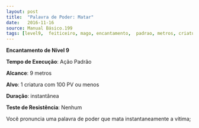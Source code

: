 ```yaml
---
layout: post
title:  "Palavra de Poder: Matar"
date:   2016-11-16
source: Manual Básico.199
tags: [level9,  feiticeiro, mago, encantamento,  padrao, metros, criatura, instantanea, nenhum]
---
```


**Encantamento de Nível 9**

**Tempo de Execução**: Ação Padrão

**Alcance**: 9 metros

**Alvo**: 1 criatura com 100 PV ou menos

**Duração**: instantânea

**Teste de Resistência**: Nenhum

Você pronuncia uma palavra de poder que mata instantaneamente a vítima;